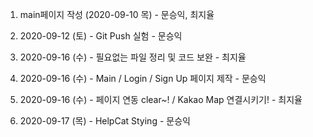 1. main페이지 작성 (2020-09-10 목) - 문승익, 최지율

2. 2020-09-12 (토) - Git Push 실험 - 문승익

3. 2020-09-16 (수) - 필요없는 파일 정리 및 코드 보완 - 최지율

4. 2020-09-16 (수) - Main / Login / Sign Up 페이지 제작 - 문승익

5. 2020-09-16 (수) - 페이지 연동 clear~! / Kakao Map 연결시키기! - 최지율

6. 2020-09-17 (목) - HelpCat Stying - 문승익